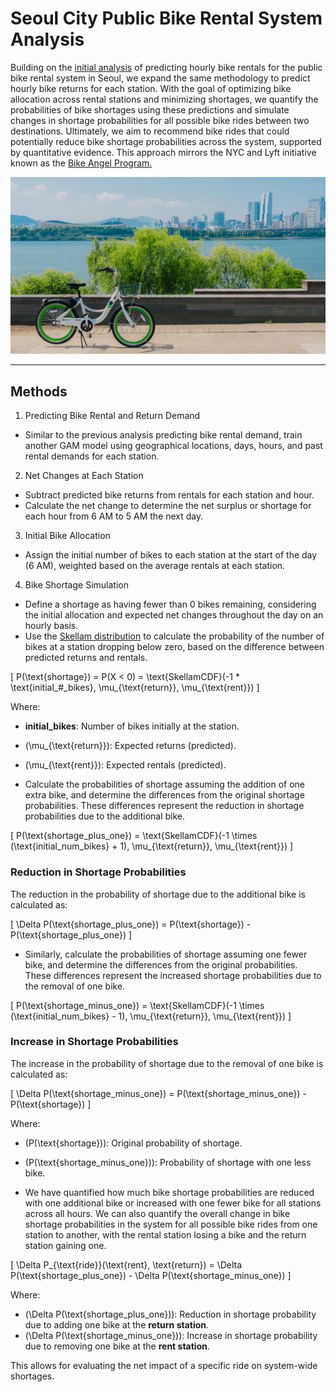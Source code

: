 # **Seoul City Public Bike Rental System Analysis**

Building on the [initial analysis](README_v1.md) of predicting hourly bike rentals for the public bike rental system in Seoul, we expand the same methodology to predict hourly bike returns for each station. With the goal of optimizing bike allocation across rental stations and minimizing shortages, we quantify the probabilities of bike shortages using these predictions and simulate changes in shortage probabilities for all possible bike rides between two destinations. Ultimately, we aim to recommend bike rides that could potentially reduce bike shortage probabilities across the system, supported by quantitative evidence. This approach mirrors the NYC and Lyft initiative known as the [Bike Angel Program.](https://citibikenyc.com/bike-angels)

![Main](images/main_visual_bikesoul.png)

---


## **Methods**

1. Predicting Bike Rental and Return Demand
- Similar to the previous analysis predicting bike rental demand, train another GAM model using geographical locations, days, hours, and past rental demands for each station.

2. Net Changes at Each Station
- Subtract predicted bike returns from rentals for each station and hour.
- Calculate the net change to determine the net surplus or shortage for each hour from 6 AM to 5 AM the next day.

3. Initial Bike Allocation
- Assign the initial number of bikes to each station at the start of the day (6 AM), weighted based on the average rentals at each station.

4. Bike Shortage Simulation 
- Define a shortage as having fewer than 0 bikes remaining, considering the initial allocation and expected net changes throughout the day on an hourly basis.
- Use the [Skellam distribution](https://en.wikipedia.org/wiki/Skellam_distribution) to calculate the probability of the number of bikes at a station dropping below zero, based on the difference between predicted returns and rentals.

\[
P(\text{shortage}) = P(X < 0) = \text{SkellamCDF}(-1 \* \text{initial\_#\_bikes}, \mu_{\text{return}}, \mu_{\text{rent}})
\]

Where:
- **initial\_bikes**: Number of bikes initially at the station.
- \(\mu_{\text{return}}\): Expected returns (predicted).
- \(\mu_{\text{rent}}\): Expected rentals (predicted).

- Calculate the probabilities of shortage assuming the addition of one extra bike, and determine the differences from the original shortage probabilities. These differences represent the reduction in shortage probabilities due to the additional bike.

\[
P(\text{shortage\_plus\_one}) = \text{SkellamCDF}(-1 \times (\text{initial\_num\_bikes} + 1), \mu_{\text{return}}, \mu_{\text{rent}})
\]

### Reduction in Shortage Probabilities
The reduction in the probability of shortage due to the additional bike is calculated as:

\[
\Delta P(\text{shortage\_plus\_one}) = P(\text{shortage}) - P(\text{shortage\_plus\_one})
\]

- Similarly, calculate the probabilities of shortage assuming one fewer bike, and determine the differences from the original probabilities. These differences represent the increased shortage probabilities due to the removal of one bike.

\[
P(\text{shortage\_minus\_one}) = \text{SkellamCDF}(-1 \times (\text{initial\_num\_bikes} - 1), \mu_{\text{return}}, \mu_{\text{rent}})
\]

### Increase in Shortage Probabilities
The increase in the probability of shortage due to the removal of one bike is calculated as:

\[
\Delta P(\text{shortage\_minus\_one}) = P(\text{shortage\_minus\_one}) - P(\text{shortage})
\]

Where:
- \(P(\text{shortage})\): Original probability of shortage.
- \(P(\text{shortage\_minus\_one})\): Probability of shortage with one less bike.

- We have quantified how much bike shortage probabilities are reduced with one additional bike or increased with one fewer bike for all stations across all hours. We can also quantify the overall change in bike shortage probabilities in the system for all possible bike rides from one station to another, with the rental station losing a bike and the return station gaining one.

\[
\Delta P_{\text{ride}}(\text{rent}, \text{return}) = \Delta P(\text{shortage\_plus\_one}) - \Delta P(\text{shortage\_minus\_one})
\]

Where:
- \(\Delta P(\text{shortage\_plus\_one})\): Reduction in shortage probability due to adding one bike at the **return station**.
- \(\Delta P(\text{shortage\_minus\_one})\): Increase in shortage probability due to removing one bike at the **rent station**.

This allows for evaluating the net impact of a specific ride on system-wide shortages.


